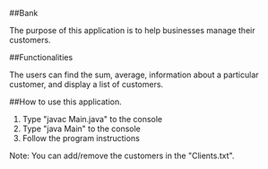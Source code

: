 ##Bank

The purpose of this application is to help businesses manage their customers. 

##Functionalities

The users can find the sum, average, information about a particular customer, and display a list of customers. 

##How to use this application.

1. Type "javac Main.java" to the console
2. Type "java Main" to the console
3. Follow the program instructions

Note: You can add/remove the customers in the "Clients.txt".